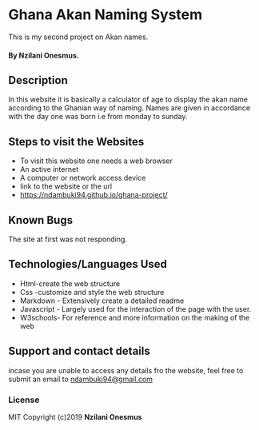 # Ghana Akan Naming System
This is my second project on Akan names.
#### By **Nzilani Onesmus.**
## Description
In this website it is basically a calculator of age to display the akan name according to the Ghanian way of naming. Names are given in accordance with the day one was born i.e from monday to sunday.
## Steps to visit the Websites
* To visit this website one needs a web browser
* An active internet
* A computer or network access device
* link to the website or the url
*  https://ndambuki94.github.io/ghana-project/

## Known Bugs
The site at first was not responding.
## Technologies/Languages Used
* Html-create the  web structure
* Css -customize and style the web structure
* Markdown - Extensively create a detailed readme
* Javascript - Largely used for the interaction of the page with the user.
* W3schools- For reference and more information on the making of the web
## Support and contact details
incase you are unable to access any details fro the website, feel free to submit an email to ndambuki94@gmail.com

### License
MIT
Copyright (c)2019 **Nzilani Onesmus**
